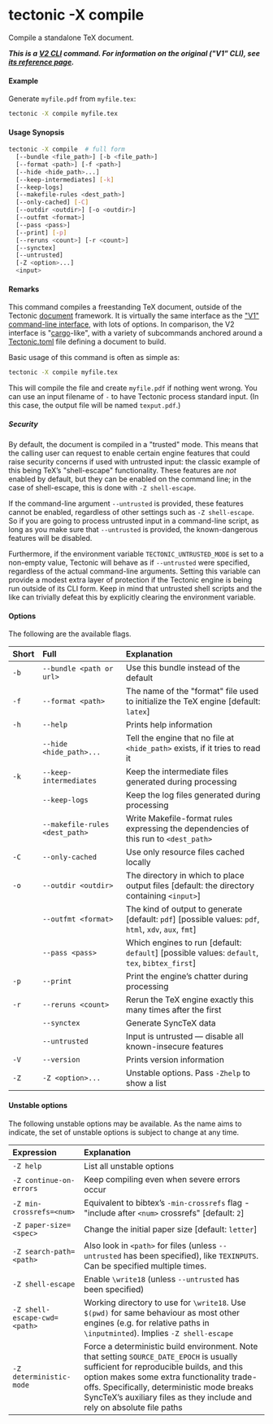 # tectonic -X compile

Compile a standalone TeX document.

***This is a [V2 CLI][v2cli-ref] command. For information on the original ("V1"
CLI), see [its reference page][v1cli-ref].***

[v2cli-ref]: ../ref/v2cli.md
[v1cli-ref]: ../ref/v1cli.md

#### Example

Generate `myfile.pdf` from `myfile.tex`:

```sh
tectonic -X compile myfile.tex
```

#### Usage Synopsis

<!-- Keep options alphabetized -->

```sh
tectonic -X compile  # full form
  [--bundle <file_path>] [-b <file_path>]
  [--format <path>] [-f <path>]
  [--hide <hide_path>...]
  [--keep-intermediates] [-k]
  [--keep-logs]
  [--makefile-rules <dest_path>]
  [--only-cached] [-C]
  [--outdir <outdir>] [-o <outdir>]
  [--outfmt <format>]
  [--pass <pass>]
  [--print] [-p]
  [--reruns <count>] [-r <count>]
  [--synctex]
  [--untrusted]
  [-Z <option>...]
  <input>
```

#### Remarks

This command compiles a freestanding TeX document, outside of the Tectonic
[document][docs-ref] framework. It is virtually the same interface as the ["V1"
command-line interface][v1cli-ref], with lots of options. In comparison, the V2
interface is "[cargo]-like", with a variety of subcommands anchored around a
[Tectonic.toml] file defining a document to build.

[docs-ref]: ../ref/documents.md
[cargo]: https://doc.rust-lang.org/cargo/
[Tectonic.toml]: ./tectonic-toml.md

Basic usage of this command is often as simple as:

```sh
tectonic -X compile myfile.tex
```

This will compile the file and create `myfile.pdf` if nothing went wrong. You
can use an input filename of `-` to have Tectonic process standard input. (In
this case, the output file will be named `texput.pdf`.)

##### Security

By default, the document is compiled in a "trusted" mode. This means that the
calling user can request to enable certain engine features that could raise
security concerns if used with untrusted input: the classic example of this
being TeX’s "shell-escape" functionality. These features are *not* enabled by
default, but they can be enabled on the command line; in the case of
shell-escape, this is done with `-Z shell-escape`.

If the command-line argument `--untrusted` is provided, these features cannot be
enabled, regardless of other settings such as `-Z shell-escape`. So if you are
going to process untrusted input in a command-line script, as long as you make
sure that `--untrusted` is provided, the known-dangerous features will be
disabled.

Furthermore, if the environment variable `TECTONIC_UNTRUSTED_MODE` is set to a
non-empty value, Tectonic will behave as if `--untrusted` were specified,
regardless of the actual command-line arguments. Setting this variable can
provide a modest extra layer of protection if the Tectonic engine is being run
outside of its CLI form. Keep in mind that untrusted shell scripts and the like
can trivially defeat this by explicitly clearing the environment variable.

#### Options

The following are the available flags.

<!-- Keep alphabetized by full name: -->

| Short | Full                           | Explanation                                                                                            |
|:------|:-------------------------------|:-------------------------------------------------------------------------------------------------------|
| `-b`  | `--bundle <path or url>`         | Use this bundle instead of the default             |
| `-f`  | `--format <path>`              | The name of the "format" file used to initialize the TeX engine [default: `latex`]                     |
| `-h`  | `--help`                       | Prints help information                                                                                |
|       | `--hide <hide_path>...`        | Tell the engine that no file at `<hide_path>` exists, if it tries to read it                           |
| `-k`  | `--keep-intermediates`         | Keep the intermediate files generated during processing                                                |
|       | `--keep-logs`                  | Keep the log files generated during processing                                                         |
|       | `--makefile-rules <dest_path>` | Write Makefile-format rules expressing the dependencies of this run to `<dest_path>`                   |
| `-C`  | `--only-cached`                | Use only resource files cached locally                                                                 |
| `-o`  | `--outdir <outdir>`            | The directory in which to place output files [default: the directory containing `<input>`]             |
|       | `--outfmt <format>`            | The kind of output to generate [default: `pdf`]  [possible values: `pdf`, `html`, `xdv`, `aux`, `fmt`] |
|       | `--pass <pass>`                | Which engines to run [default: `default`]  [possible values: `default`, `tex`, `bibtex_first`]         |
| `-p`  | `--print`                      | Print the engine’s chatter during processing                                                           |
| `-r`  | `--reruns <count>`             | Rerun the TeX engine exactly this many times after the first                                           |
|       | `--synctex`                    | Generate SyncTeX data                                                                                  |
|       | `--untrusted`                  | Input is untrusted — disable all known-insecure features                                               |
| `-V`  | `--version`                    | Prints version information                                                                             |
| `-Z`  | `-Z <option>...`               | Unstable options. Pass `-Zhelp` to show a list                                                         |

#### Unstable options

The following unstable options may be available. As the name aims to indicate,
the set of unstable options is subject to change at any time.

<!-- Keep alphabetized: -->

| Expression                   | Explanation |
|:-----------------------------|:-----------------------------------------------------------------------------------------------------------------------------------------------------------------------------------------------------------------------------------------------------------------------------------------------------------|
| `-Z help`                    | List all unstable options                                                                                                                                                                                                                                                                                  |
| `-Z continue-on-errors`      | Keep compiling even when severe errors occur                                                                                                                                                                                                                                                               |
| `-Z min-crossrefs=<num>`     | Equivalent to bibtex’s `-min-crossrefs` flag - "include after `<num>` crossrefs" [default: `2`]                                                                                                                                                                                                            |
| `-Z paper-size=<spec>`       | Change the initial paper size [default: `letter`]                                                                                                                                                                                                                                                          |
| `-Z search-path=<path>`      | Also look in `<path>` for files (unless `--untrusted` has been specified), like `TEXINPUTS`. Can be specified multiple times.                                                                                                                                                                              |
| `-Z shell-escape`            | Enable `\write18` (unless `--untrusted` has been specified)                                                                                                                                                                                                                                                |
| `-Z shell-escape-cwd=<path>` | Working directory to use for `\write18`. Use `$(pwd)` for same behaviour as most other engines (e.g. for relative paths in `\inputminted`). Implies `-Z shell-escape`                                                                                                                                      |
| `-Z deterministic-mode`      | Force a deterministic build environment. Note that setting `SOURCE_DATE_EPOCH` is usually sufficient for reproducible builds, and this option makes some extra functionality trade-offs. Specifically, deterministic mode breaks SyncTeX’s auxiliary files as they include and rely on absolute file paths |
